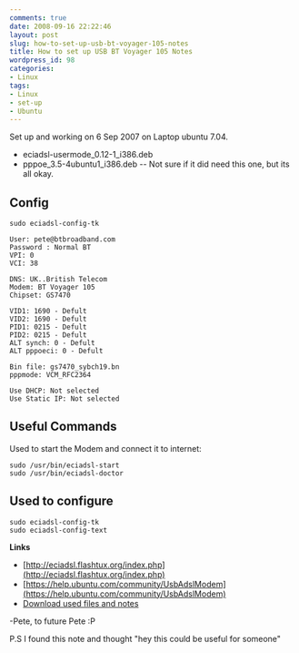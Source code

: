 ```yaml
---
comments: true
date: 2008-09-16 22:22:46
layout: post
slug: how-to-set-up-usb-bt-voyager-105-notes
title: How to set up USB BT Voyager 105 Notes
wordpress_id: 98
categories:
- Linux
tags:
- Linux
- set-up
- Ubuntu
---
```


Set up and working on 6 Sep 2007 on Laptop ubuntu 7.04.
- eciadsl-usermode_0.12-1_i386.deb
- pppoe_3.5-4ubuntu1_i386.deb 
-- Not sure if it did need this one, but its all okay.

## Config

```sudo eciadsl-config-tk```
 
	User: pete@btbroadband.com
	Password : Normal BT
	VPI: 0
	VCI: 38

	DNS: UK..British Telecom
	Modem: BT Voyager 105
	Chipset: GS7470

	VID1: 1690 - Defult
	VID2: 1690 - Defult
	PID1: 0215 - Defult
	PID2: 0215 - Defult
	ALT synch: 0 - Defult
	ALT pppoeci: 0 - Defult

	Bin file: gs7470_sybch19.bn
	pppmode: VCM_RFC2364

	Use DHCP: Not selected
	Use Static IP: Not selected

## Useful Commands

Used to start the Modem and connect it to internet:

	sudo /usr/bin/eciadsl-start
	sudo /usr/bin/eciadsl-doctor

## Used to configure

	sudo eciadsl-config-tk
	sudo eciadsl-config-text

**Links**
- [http://eciadsl.flashtux.org/index.php](http://eciadsl.flashtux.org/index.php)
- [https://help.ubuntu.com/community/UsbAdslModem](https://help.ubuntu.com/community/UsbAdslModem)
- [Download used files and notes](http://www.nationpigeon.com/wordpress/wp-content/uploads/2008/09/usbmodem.zip)

-Pete, to future Pete :P

P.S I found this note and thought "hey this could be useful for someone"
